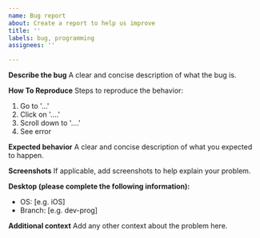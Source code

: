 ```yaml
---
name: Bug report
about: Create a report to help us improve
title: ''
labels: bug, programming
assignees: ''

---
```


**Describe the bug**
A clear and concise description of what the bug is.

**How To Reproduce**
Steps to reproduce the behavior:
1. Go to '...'
2. Click on '....'
3. Scroll down to '....'
4. See error

**Expected behavior**
A clear and concise description of what you expected to happen.

**Screenshots**
If applicable, add screenshots to help explain your problem.

**Desktop (please complete the following information):**
 - OS: [e.g. iOS]
 - Branch: [e.g. dev-prog]

**Additional context**
Add any other context about the problem here.
